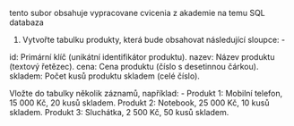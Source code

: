tento subor obsahuje vypracovane cvicenia z akademie na temu SQL databaza

1. Vytvořte tabulku produkty, která bude obsahovat následující sloupce: - 

id: Primární klíč (unikátní identifikátor produktu). 
nazev: Název produktu (textový řetězec).
cena: Cena produktu (číslo s desetinnou čárkou).
skladem: Počet kusů produktu skladem (celé číslo).

Vložte do tabulky několik záznamů, například: - 
Produkt 1: Mobilní telefon, 15 000 Kč, 20 kusů skladem. 
Produkt 2: Notebook, 25 000 Kč, 10 kusů skladem.
Produkt 3: Sluchátka, 2 500 Kč, 50 kusů skladem.